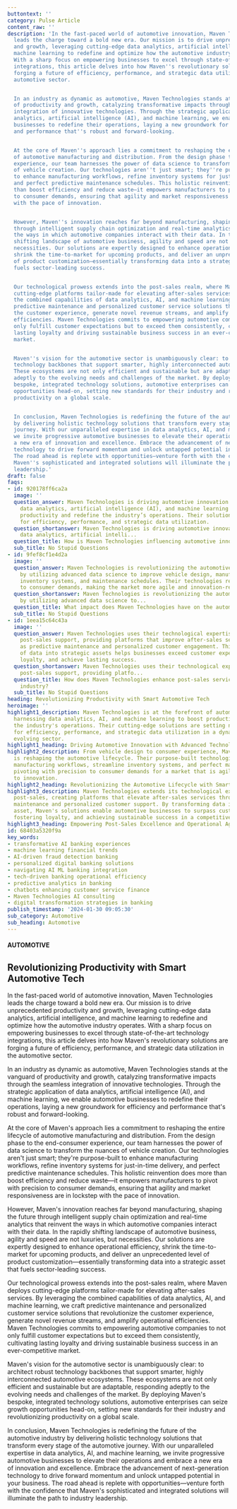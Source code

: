```yaml
---
buttontext: ''
category: Pulse Article
content_raw: ''
description: 'In the fast-paced world of automotive innovation, Maven Technologies
  leads the charge toward a bold new era. Our mission is to drive unprecedented productivity
  and growth, leveraging cutting-edge data analytics, artificial intelligence, and
  machine learning to redefine and optimize how the automotive industry operates.
  With a sharp focus on empowering businesses to excel through state-of-the-art technology
  integrations, this article delves into how Maven''s revolutionary solutions are
  forging a future of efficiency, performance, and strategic data utilization in the
  automotive sector.


  In an industry as dynamic as automotive, Maven Technologies stands at the vanguard
  of productivity and growth, catalyzing transformative impacts through the seamless
  integration of innovative technologies. Through the strategic application of data
  analytics, artificial intelligence (AI), and machine learning, we enable automotive
  businesses to redefine their operations, laying a new groundwork for efficiency
  and performance that''s robust and forward-looking.


  At the core of Maven''s approach lies a commitment to reshaping the entire lifecycle
  of automotive manufacturing and distribution. From the design phase to the end-consumer
  experience, our team harnesses the power of data science to transform the nuances
  of vehicle creation. Our technologies aren''t just smart; they''re purpose-built
  to enhance manufacturing workflows, refine inventory systems for just-in-time delivery,
  and perfect predictive maintenance schedules. This holistic reinvention does more
  than boost efficiency and reduce waste—it empowers manufacturers to pivot with precision
  to consumer demands, ensuring that agility and market responsiveness are in lockstep
  with the pace of innovation.


  However, Maven''s innovation reaches far beyond manufacturing, shaping the future
  through intelligent supply chain optimization and real-time analytics that reinvent
  the ways in which automotive companies interact with their data. In the rapidly
  shifting landscape of automotive business, agility and speed are not luxuries, but
  necessities. Our solutions are expertly designed to enhance operational efficiency,
  shrink the time-to-market for upcoming products, and deliver an unprecedented level
  of product customization—essentially transforming data into a strategic asset that
  fuels sector-leading success.


  Our technological prowess extends into the post-sales realm, where Maven deploys
  cutting-edge platforms tailor-made for elevating after-sales services. By leveraging
  the combined capabilities of data analytics, AI, and machine learning, we craft
  predictive maintenance and personalized customer service solutions that revolutionize
  the customer experience, generate novel revenue streams, and amplify operational
  efficiencies. Maven Technologies commits to empowering automotive companies to not
  only fulfill customer expectations but to exceed them consistently, cultivating
  lasting loyalty and driving sustainable business success in an ever-competitive
  market.


  Maven''s vision for the automotive sector is unambiguously clear: to architect robust
  technology backbones that support smarter, highly interconnected automotive ecosystems.
  These ecosystems are not only efficient and sustainable but are adaptable, responding
  adeptly to the evolving needs and challenges of the market. By deploying Maven''s
  bespoke, integrated technology solutions, automotive enterprises can seize growth
  opportunities head-on, setting new standards for their industry and revolutionizing
  productivity on a global scale.


  In conclusion, Maven Technologies is redefining the future of the automotive industry
  by delivering holistic technology solutions that transform every stage of the automotive
  journey. With our unparalleled expertise in data analytics, AI, and machine learning,
  we invite progressive automotive businesses to elevate their operations and embrace
  a new era of innovation and excellence. Embrace the advancement of next-generation
  technology to drive forward momentum and unlock untapped potential in your business.
  The road ahead is replete with opportunities—venture forth with the confidence that
  Maven''s sophisticated and integrated solutions will illuminate the path to industry
  leadership.'
draft: false
faqs:
- id: 920178ff6ca2a
  image: ''
  question_answer: Maven Technologies is driving automotive innovation by leveraging
    data analytics, artificial intelligence (AI), and machine learning to enhance
    productivity and redefine the industry’s operations. Their solutions set new standards
    for efficiency, performance, and strategic data utilization.
  question_shortanswer: Maven Technologies is driving automotive innovation by leveraging
    data analytics, artificial intelli...
  question_title: How is Maven Technologies influencing automotive innovation?
  sub_title: No Stupid Questions
- id: 9fef8cf1e4d2a
  image: ''
  question_answer: Maven Technologies is revolutionizing the automotive lifecycle
    by utilizing advanced data science to improve vehicle design, manufacturing workflows,
    inventory systems, and maintenance schedules. Their technologies respond swiftly
    to consumer demands, making the market more agile and innovation-responsive.
  question_shortanswer: Maven Technologies is revolutionizing the automotive lifecycle
    by utilizing advanced data science to...
  question_title: What impact does Maven Technologies have on the automotive lifecycle?
  sub_title: No Stupid Questions
- id: 1eea15c64c43a
  image: ''
  question_answer: Maven Technologies uses their technological expertise to better
    post-sales support, providing platforms that improve after-sales services such
    as predictive maintenance and personalized customer engagement. This transformation
    of data into strategic assets helps businesses exceed customer expectations, build
    loyalty, and achieve lasting success.
  question_shortanswer: Maven Technologies uses their technological expertise to better
    post-sales support, providing platfo...
  question_title: How does Maven Technologies enhance post-sales services in the automotive
    industry?
  sub_title: No Stupid Questions
heading: Revolutionizing Productivity with Smart Automotive Tech
heroimage: ''
highlight1_description: Maven Technologies is at the forefront of automotive innovation,
  harnessing data analytics, AI, and machine learning to boost productivity and redefine
  the industry's operations. Their cutting-edge solutions are setting new benchmarks
  for efficiency, performance, and strategic data utilization in a dynamic and rapidly
  evolving sector.
highlight1_heading: Driving Automotive Innovation with Advanced Technologies
highlight2_description: From vehicle design to consumer experience, Maven Technologies
  is reshaping the automotive lifecycle. Their purpose-built technologies enhance
  manufacturing workflows, streamline inventory systems, and perfect maintenance schedules,
  pivoting with precision to consumer demands for a market that is agile and responsive
  to innovation.
highlight2_heading: Revolutionizing the Automotive Lifecycle with Smart Data Science
highlight3_description: Maven Technologies extends its technological expertise to
  post-sales, creating platforms that elevate after-sales services through predictive
  maintenance and personalized customer support. By transforming data into a strategic
  asset, Maven's solutions enable automotive businesses to surpass customer expectations,
  fostering loyalty, and achieving sustainable success in a competitive landscape.
highlight3_heading: Empowering Post-Sales Excellence and Operational Agility
id: 68403a5320f9a
key_words:
- transformative AI banking experiences
- machine learning financial trends
- AI-driven fraud detection banking
- personalized digital banking solutions
- navigating AI ML banking integration
- tech-driven banking operational efficiency
- predictive analytics in banking
- chatbots enhancing customer service finance
- Maven Technologies AI consulting
- digital transformation strategies in banking
publish_timestamp: '2024-01-30 09:05:30'
sub_category: Automotive
sub_heading: Automotive
---
```


#### AUTOMOTIVE
## Revolutionizing Productivity with Smart Automotive Tech
In the fast-paced world of automotive innovation, Maven Technologies leads the charge toward a bold new era. Our mission is to drive unprecedented productivity and growth, leveraging cutting-edge data analytics, artificial intelligence, and machine learning to redefine and optimize how the automotive industry operates. With a sharp focus on empowering businesses to excel through state-of-the-art technology integrations, this article delves into how Maven's revolutionary solutions are forging a future of efficiency, performance, and strategic data utilization in the automotive sector.

In an industry as dynamic as automotive, Maven Technologies stands at the vanguard of productivity and growth, catalyzing transformative impacts through the seamless integration of innovative technologies. Through the strategic application of data analytics, artificial intelligence (AI), and machine learning, we enable automotive businesses to redefine their operations, laying a new groundwork for efficiency and performance that's robust and forward-looking.

At the core of Maven's approach lies a commitment to reshaping the entire lifecycle of automotive manufacturing and distribution. From the design phase to the end-consumer experience, our team harnesses the power of data science to transform the nuances of vehicle creation. Our technologies aren't just smart; they're purpose-built to enhance manufacturing workflows, refine inventory systems for just-in-time delivery, and perfect predictive maintenance schedules. This holistic reinvention does more than boost efficiency and reduce waste—it empowers manufacturers to pivot with precision to consumer demands, ensuring that agility and market responsiveness are in lockstep with the pace of innovation.

However, Maven's innovation reaches far beyond manufacturing, shaping the future through intelligent supply chain optimization and real-time analytics that reinvent the ways in which automotive companies interact with their data. In the rapidly shifting landscape of automotive business, agility and speed are not luxuries, but necessities. Our solutions are expertly designed to enhance operational efficiency, shrink the time-to-market for upcoming products, and deliver an unprecedented level of product customization—essentially transforming data into a strategic asset that fuels sector-leading success.

Our technological prowess extends into the post-sales realm, where Maven deploys cutting-edge platforms tailor-made for elevating after-sales services. By leveraging the combined capabilities of data analytics, AI, and machine learning, we craft predictive maintenance and personalized customer service solutions that revolutionize the customer experience, generate novel revenue streams, and amplify operational efficiencies. Maven Technologies commits to empowering automotive companies to not only fulfill customer expectations but to exceed them consistently, cultivating lasting loyalty and driving sustainable business success in an ever-competitive market.

Maven's vision for the automotive sector is unambiguously clear: to architect robust technology backbones that support smarter, highly interconnected automotive ecosystems. These ecosystems are not only efficient and sustainable but are adaptable, responding adeptly to the evolving needs and challenges of the market. By deploying Maven's bespoke, integrated technology solutions, automotive enterprises can seize growth opportunities head-on, setting new standards for their industry and revolutionizing productivity on a global scale.

In conclusion, Maven Technologies is redefining the future of the automotive industry by delivering holistic technology solutions that transform every stage of the automotive journey. With our unparalleled expertise in data analytics, AI, and machine learning, we invite progressive automotive businesses to elevate their operations and embrace a new era of innovation and excellence. Embrace the advancement of next-generation technology to drive forward momentum and unlock untapped potential in your business. The road ahead is replete with opportunities—venture forth with the confidence that Maven's sophisticated and integrated solutions will illuminate the path to industry leadership.